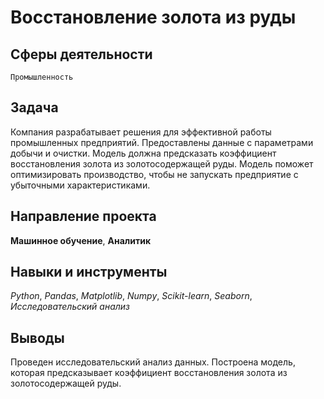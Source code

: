 # Восстановление золота из руды
## Сферы деятельности
`Промышленность`

## Задача
Компания разрабатывает решения для эффективной работы промышленных предприятий. Предоставлены данные с параметрами добычи и очистки.
Модель должна предсказать коэффициент восстановления золота из золотосодержащей руды.
Модель поможет оптимизировать производство, чтобы не запускать предприятие с убыточными характеристиками.


## Направление проекта
**Машинное обучение**, **Аналитик**

## Навыки и инструменты
*Python*, *Pandas*, *Matplotlib*, *Numpy*, *Scikit-learn*, *Seaborn*, *Исследовательский анализ*

## Выводы
Проведен исследовательский анализ данных. Построена модель, которая предсказывает коэффициент восстановления золота из золотосодержащей руды. 
